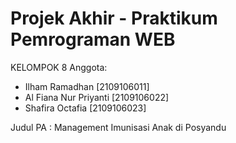 # Projek Akhir - Praktikum Pemrograman WEB

KELOMPOK 8
Anggota:
- Ilham Ramadhan          [2109106011]
- Al Fiana Nur Priyanti   [2109106022]
- Shafira Octafia         [2109106023]

Judul PA : Management Imunisasi Anak di Posyandu